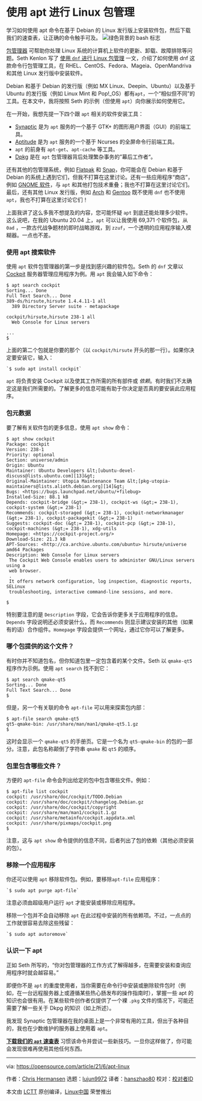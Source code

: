[#]: subject: (Linux package management with apt)
[#]: via: (https://opensource.com/article/21/6/apt-linux)
[#]: author: (Chris Hermansen https://opensource.com/users/clhermansen)
[#]: collector: (lujun9972)
[#]: translator: (hanszhao80)
[#]: reviewer: ( )
[#]: publisher: ( )
[#]: url: ( )

使用 apt 进行 Linux 包管理
======
学习如何使用 apt 命令在基于 Debian 的 Linux 发行版上安装软件包，然后下载我们的速查表，让正确的命令触手可及。
![绿色背景的 bash 标志][1]

[包管理器][2] 可帮助你处理 Linux 系统的计算机上软件的更新、卸载、故障排除等问题。Seth Kenlon 写了 [使用 `dnf` 进行 Linux 包管理][3] 一文，介绍了如何使用 dnf 这款命令行包管理工具，在 RHEL、CentOS、Fedora、Mageia、OpenMandriva 和其他 Linux 发行版中安装软件。

Debian 和基于 Debian 的发行版（例如 MX Linux、Deepin、Ubuntu）以及基于 Ubuntu 的发行版（例如 Linux Mint 和 Pop!_OS）都有`apt`，一个“相似但不同”的工具。在本文中，我将按照 Seth 的示例（但使用 `apt`）向你展示如何使用它。

在一开始，我想先提一下四个跟 `apt` 相关的软件安装工具：

  * [Synaptic][4] 是为 `apt` 服务的一个基于 GTK+ 的图形用户界面（GUI）的前端工具。
  * [Aptitude][5] 是为 `apt` 服务的一个基于 Ncurses 的全屏命令行前端工具。
  * `apt` 的前身有 `apt-get`、`apt-cache` 等工具。
  * [Dpkg][6] 是在 `apt` 包管理器背后处理繁杂事务的”幕后工作者“。



还有其他的包管理系统，例如 [Flatpak][7] 和 [Snap][8]，你可能会在 Debian 和基于 Debian 的系统上遇到它们，但我不打算在这里讨论。还有一些应用程序“商店”，例如 [GNOME 软件][9]，与 `apt` 和其他打包技术重叠；我也不打算在这里讨论它们。最后，还有其他 Linux 发行版，例如 [Arch][10] 和 [Gentoo][11] 既不使用 `dnf` 也不使用 `apt`，我也不打算在这里讨论它们！

上面我讲了这么多我不想提及的内容，您可能怀疑 `apt` 到底还能处理多少软件。这么说吧，在我的 Ubuntu 20.04 上，`apt` 可以让我使用 69,371 个软件包，从 `0ad` ，一款古代战争题材的即时战略游戏，到 `zzuf`，一个透明的应用程序输入模糊器。一点也不差。

### 使用 apt 搜索软件

使用 `apt` 软件包管理器的第一步是找到感兴趣的软件包。Seth 的 `dnf` 文章以 [Cockpit][12] 服务器管理应用程序为例。用 `apt` 我会输入如下命令：


```
$ apt search cockpit
Sorting... Done
Full Text Search... Done
389-ds/hirsute,hirsute 1.4.4.11-1 all
  389 Directory Server suite - metapackage

cockpit/hirsute,hirsute 238-1 all
  Web Console for Linux servers

...
$
```

上面的第二个包就是你要的那个（以 `cockpit/hirsute` 开头的那一行）。如果你决定要安装它，输入：


```
`$ sudo apt install cockpit`
```

`apt` 将负责安装 Cockpit 以及使其工作所需的所有部件或 _依赖_。有时我们不太确定这是我们所需要的。了解更多的信息可能有助于你决定是否真的要安装此应用程序。

### 包元数据

要了解有关软件包的更多信息，使用 `apt show` 命令：


```
$ apt show cockpit
Package: cockpit
Version: 238-1
Priority: optional
Section: universe/admin
Origin: Ubuntu
Maintainer: Ubuntu Developers &lt;[ubuntu-devel-discuss@lists.ubuntu.com][13]&gt;
Original-Maintainer: Utopia Maintenance Team &lt;[pkg-utopia-maintainers@lists.alioth.debian.org][14]&gt;
Bugs: <https://bugs.launchpad.net/ubuntu/+filebug>
Installed-Size: 88.1 kB
Depends: cockpit-bridge (&gt;= 238-1), cockpit-ws (&gt;= 238-1), cockpit-system (&gt;= 238-1)
Recommends: cockpit-storaged (&gt;= 238-1), cockpit-networkmanager (&gt;= 238-1), cockpit-packagekit (&gt;= 238-1)
Suggests: cockpit-doc (&gt;= 238-1), cockpit-pcp (&gt;= 238-1), cockpit-machines (&gt;= 238-1), xdg-utils
Homepage: <https://cockpit-project.org/>
Download-Size: 21.3 kB
APT-Sources: <http://ca.archive.ubuntu.com/ubuntu> hirsute/universe amd64 Packages
Description: Web Console for Linux servers
 The Cockpit Web Console enables users to administer GNU/Linux servers using a
 web browser.
 .
 It offers network configuration, log inspection, diagnostic reports, SELinux
 troubleshooting, interactive command-line sessions, and more.

$
```

特别要注意的是 `Description` 字段，它会告诉你更多关于应用程序的信息。`Depends` 字段说明还必须安装什么，而 `Recommends` 则显示建议安装的其他（如果有的话）合作组件。`Homepage` 字段会提供一个网址，通过它你可以了解更多。

### 哪个包提供的这个文件？

有时你并不知道包名，但你知道包里一定包含着的某个文件。Seth 以 `qmake-qt5` 程序作为示例。使用 `apt search` 找不到它：


```
$ apt search qmake-qt5
Sorting... Done
Full Text Search... Done
$
```

但是，另一个有关联的命令 `apt-file` 可以用来探索包内部：


```
$ apt-file search qmake-qt5
qt5-qmake-bin: /usr/share/man/man1/qmake-qt5.1.gz
$
```

这时会显示一个 `qmake-qt5` 的手册页。它是一个名为 `qt5-qmake-bin` 的包的一部分。注意，此包名称颠倒了字符串 `qmake` 和 `qt5` 的顺序。

### 包里包含哪些文件？

方便的 `apt-file` 命令会列出给定的包中包含哪些文件。例如：


```
$ apt-file list cockpit
cockpit: /usr/share/doc/cockpit/TODO.Debian
cockpit: /usr/share/doc/cockpit/changelog.Debian.gz
cockpit: /usr/share/doc/cockpit/copyright
cockpit: /usr/share/man/man1/cockpit.1.gz
cockpit: /usr/share/metainfo/cockpit.appdata.xml
cockpit: /usr/share/pixmaps/cockpit.png
$
```

注意，这与 `apt show` 命令提供的信息不同，后者列出了包的依赖（其他必须安装的包）。

### 移除一个应用程序

你还可以使用 `apt` 移除软件包。例如，要移除`apt-file` 应用程序：


```
`$ sudo apt purge apt-file`
```

注意必须由超级用户运行 `apt` 才能安装或移除应用程序。

移除一个包并不会自动移除 `apt` 在此过程中安装的所有依赖项。不过，一点点的工作就很容易去除这些残留：


```
`$ sudo apt autoremove`
```

### 认识一下 apt

正如 Seth 所写的，“你对包管理器的工作方式了解得越多，在需要安装和查询应用程序时就会越容易。”

即便你不是 `apt` 的重度使用者，当你需要在命令行中安装或删除软件包时（例如，在一台远程服务器上或遵循某些热心肠发布的操作指南时），掌握一些 apt 的知识也会很有用。在某些软件创作者仅提供了一个裸 `.pkg` 文件的情况下，可能还需要了解一些关于 Dkpg 的知识（如上所述）。

我发现 Synaptic 包管理器在我的桌面上是一个非常有用的工具，但出于各种目的，我也在少数维护的服务器上使用着 `apt`。

**[下载我们的 `apt` 速查表][15]** 习惯该命令并尝试一些新技巧。一旦你这样做了，你可能会发现很难再使用其他任何东西。

--------------------------------------------------------------------------------

via: https://opensource.com/article/21/6/apt-linux

作者：[Chris Hermansen][a]
选题：[lujun9972][b]
译者：[hanszhao80](https://github.com/hanszhao80)
校对：[校对者ID](https://github.com/校对者ID)

本文由 [LCTT](https://github.com/LCTT/TranslateProject) 原创编译，[Linux中国](https://linux.cn/) 荣誉推出

[a]: https://opensource.com/users/clhermansen
[b]: https://github.com/lujun9972
[1]: https://opensource.com/sites/default/files/styles/image-full-size/public/lead-images/bash_command_line.png?itok=k4z94W2U (bash logo on green background)
[2]: https://opensource.com/article/21/2/linux-package-management
[3]: https://opensource.com/article/21/5/dnf
[4]: https://www.nongnu.org/synaptic/
[5]: https://wiki.debian.org/Aptitude
[6]: https://wiki.debian.org/Teams/Dpkg
[7]: https://flatpak.org/
[8]: https://snapcraft.io/
[9]: https://wiki.gnome.org/Apps/Software
[10]: https://archlinux.org/
[11]: https://www.gentoo.org/
[12]: https://opensource.com/article/20/11/cockpit-server-management
[13]: mailto:ubuntu-devel-discuss@lists.ubuntu.com
[14]: mailto:pkg-utopia-maintainers@lists.alioth.debian.org
[15]: https://opensource.com/downloads/apt-cheat-sheet
